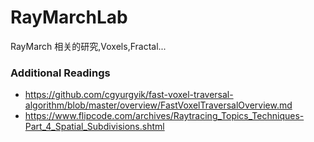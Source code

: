 # RayMarchLab

RayMarch 相关的研究,Voxels,Fractal...


### Additional Readings


* https://github.com/cgyurgyik/fast-voxel-traversal-algorithm/blob/master/overview/FastVoxelTraversalOverview.md
* https://www.flipcode.com/archives/Raytracing_Topics_Techniques-Part_4_Spatial_Subdivisions.shtml
